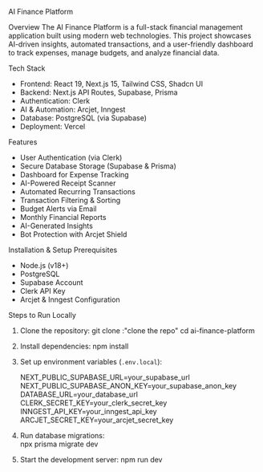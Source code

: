  AI Finance Platform

 Overview
The AI Finance Platform is a full-stack financial management application built using modern web technologies. This project showcases AI-driven insights, automated transactions, and a user-friendly dashboard to track expenses, manage budgets, and analyze financial data.

Tech Stack
- Frontend: React 19, Next.js 15, Tailwind CSS, Shadcn UI
- Backend: Next.js API Routes, Supabase, Prisma
- Authentication: Clerk
- AI & Automation: Arcjet, Inngest
- Database: PostgreSQL (via Supabase)
- Deployment: Vercel

Features
- User Authentication (via Clerk)
- Secure Database Storage (Supabase & Prisma)
- Dashboard for Expense Tracking
- AI-Powered Receipt Scanner
- Automated Recurring Transactions
- Transaction Filtering & Sorting
- Budget Alerts via Email
- Monthly Financial Reports
- AI-Generated Insights
- Bot Protection with Arcjet Shield

 Installation & Setup
 Prerequisites
- Node.js (v18+)
- PostgreSQL
- Supabase Account
- Clerk API Key
- Arcjet & Inngest Configuration

Steps to Run Locally

1. Clone the repository: 
   git clone :"clone the repo"
   cd ai-finance-platform
  
2. Install dependencies:
   npm install
   
3. Set up environment variables (`.env.local`):
   
   NEXT_PUBLIC_SUPABASE_URL=your_supabase_url
   NEXT_PUBLIC_SUPABASE_ANON_KEY=your_supabase_anon_key
   DATABASE_URL=your_database_url
   CLERK_SECRET_KEY=your_clerk_secret_key
   INNGEST_API_KEY=your_inngest_api_key
   ARCJET_SECRET_KEY=your_arcjet_secret_key
   
5. Run database migrations:  
   npx prisma migrate dev

6. Start the development server: 
   npm run dev



